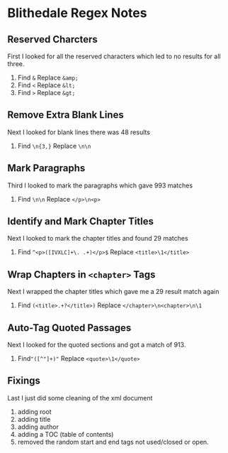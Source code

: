 # Blithedale Regex Notes

## Reserved Charcters
First I looked for all the reserved characters which led to no results for all three.
1. Find `&` Replace `&amp;`
1. Find `<` Replace `&lt;`
1. Find `>` Replace `&gt;`

## Remove Extra Blank Lines
Next I looked for blank lines there was 48 results
1. Find `\n{3,}` Replace `\n\n`

## Mark Paragraphs
Third I looked to mark the paragraphs which gave 993 matches
1. Find `\n\n` Replace `</p>\n<p>`

## Identify and Mark Chapter Titles
Next I looked to mark the chapter titles and found 29 matches
1. Find `^<p>([IVXLC]+\. .+)</p>$` Replace `<title>\1</title>`

## Wrap Chapters in `<chapter>` Tags
Next I wrapped the chapter titles which gave me a 29 result match again
1. Find `(<title>.+?</title>)` Replace `</chapter>\n<chapter>\n\1`

## Auto-Tag Quoted Passages
Next I looked for the quoted sections and got a match of 913.
1. Find`"([^"]+)"` Replace `<quote>\1</quote>`

## Fixings
Last I just did some cleaning of the xml document
1. adding root
1. adding title
1. adding author
1. adding a TOC (table of contents)
1. removed the random start and end tags not used/closed or open.